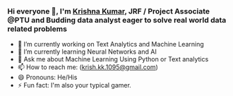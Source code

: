 ### Hi everyone 👋, I'm [Krishna Kumar](https://github.com/Krish1095-projects/), JRF / Project Associate @PTU and Budding data analyst eager to solve real world data related problems

- 🔭 I’m currently working on Text Analytics and Machine Learning 
- 🌱 I’m currently learning Neural Networks and AI
- 💬 Ask me about Machine Learning Using Python or Text analytics 
- 📫 How to reach me: (krish.kk.1095@gmail.com) 
- 😄 Pronouns: He/His
- ⚡ Fun fact: I'm also your typical gamer.

